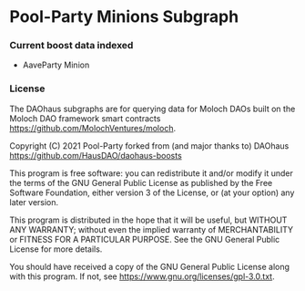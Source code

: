 # Pool-Party Minions Subgraph

### Current boost data indexed

- AaveParty Minion 


### License

The DAOhaus subgraphs are for querying data for Moloch DAOs built on the Moloch DAO framework smart contracts <https://github.com/MolochVentures/moloch>. 

Copyright (C) 2021 Pool-Party 
forked from (and major thanks to) DAOhaus https://github.com/HausDAO/daohaus-boosts

This program is free software: you can redistribute it and/or modify
it under the terms of the GNU General Public License as published by
the Free Software Foundation, either version 3 of the License, or
(at your option) any later version.

This program is distributed in the hope that it will be useful,
but WITHOUT ANY WARRANTY; without even the implied warranty of
MERCHANTABILITY or FITNESS FOR A PARTICULAR PURPOSE.  See the
GNU General Public License for more details.

You should have received a copy of the GNU General Public License
along with this program.  If not, see <https://www.gnu.org/licenses/gpl-3.0.txt>.
